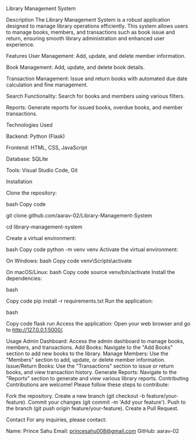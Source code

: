 Library Management System

Description
The Library Management System is a robust application designed to manage library operations efficiently. This system allows users to manage books, members, and transactions such as book issue and return, ensuring smooth library administration and enhanced user experience.

Features
User Management: Add, update, and delete member information.

Book Management: Add, update, and delete book details.

Transaction Management: Issue and return books with automated due date calculation and fine management.

Search Functionality: Search for books and members using various filters.

Reports: Generate reports for issued books, overdue books, and member transactions.




Technologies Used

Backend: Python (Flask)

Frontend: HTML, CSS, JavaScript

Database: SQLite

Tools: Visual Studio Code, Git

Installation

Clone the repository:


bash
Copy code

git clone github.com/aarav-02/Library-Management-System

cd library-management-system

Create a virtual environment:


bash
Copy code
python -m venv venv
Activate the virtual environment:

On Windows:
bash
Copy code
venv\Scripts\activate

On macOS/Linux:
bash
Copy code
source venv/bin/activate
Install the dependencies:

bash

Copy code
pip install -r requirements.txt
Run the application:

bash

Copy code
flask run
Access the application:
Open your web browser and go to http://127.0.0.1:5000/.


Usage
Admin Dashboard: Access the admin dashboard to manage books, members, and transactions.
Add Books: Navigate to the "Add Books" section to add new books to the library.
Manage Members: Use the "Members" section to add, update, or delete member information.
Issue/Return Books: Use the "Transactions" section to issue or return books, and view transaction history.
Generate Reports: Navigate to the "Reports" section to generate and view various library reports.
Contributing
Contributions are welcome! Please follow these steps to contribute:


Fork the repository.
Create a new branch (git checkout -b feature/your-feature).
Commit your changes (git commit -m 'Add your feature').
Push to the branch (git push origin feature/your-feature).
Create a Pull Request.



Contact
For any inquiries, please contact:

Name: Prince Sahu
Email: princesahu008@gmail.com
GitHub: aarav-02
